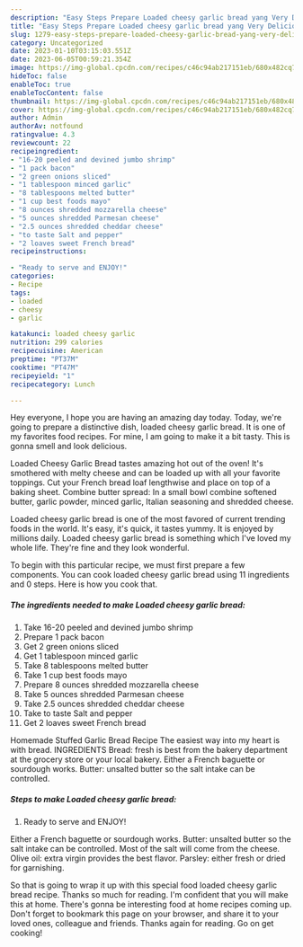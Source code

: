 ```yaml
---
description: "Easy Steps Prepare Loaded cheesy garlic bread yang Very Delicious"
title: "Easy Steps Prepare Loaded cheesy garlic bread yang Very Delicious"
slug: 1279-easy-steps-prepare-loaded-cheesy-garlic-bread-yang-very-delicious
category: Uncategorized
date: 2023-01-10T03:15:03.551Z
date: 2023-06-05T00:59:21.354Z
image: https://img-global.cpcdn.com/recipes/c46c94ab217151eb/680x482cq70/loaded-cheesy-garlic-bread-recipe-main-photo.jpg
hideToc: false
enableToc: true
enableTocContent: false
thumbnail: https://img-global.cpcdn.com/recipes/c46c94ab217151eb/680x482cq70/loaded-cheesy-garlic-bread-recipe-main-photo.jpg
cover: https://img-global.cpcdn.com/recipes/c46c94ab217151eb/680x482cq70/loaded-cheesy-garlic-bread-recipe-main-photo.jpg
author: Admin
authorAv: notfound
ratingvalue: 4.3
reviewcount: 22
recipeingredient:
- "16-20 peeled and devined jumbo shrimp"
- "1 pack bacon"
- "2 green onions sliced"
- "1 tablespoon minced garlic"
- "8 tablespoons melted butter"
- "1 cup best foods mayo"
- "8 ounces shredded mozzarella cheese"
- "5 ounces shredded Parmesan cheese"
- "2.5 ounces shredded cheddar cheese"
- "to taste Salt and pepper"
- "2 loaves sweet French bread"
recipeinstructions:

- "Ready to serve and ENJOY!"
categories:
- Recipe
tags:
- loaded
- cheesy
- garlic

katakunci: loaded cheesy garlic 
nutrition: 299 calories
recipecuisine: American
preptime: "PT37M"
cooktime: "PT47M"
recipeyield: "1"
recipecategory: Lunch

---
```



Hey everyone, I hope you are having an amazing day today. Today, we're going to prepare a distinctive dish, loaded cheesy garlic bread. It is one of my favorites food recipes. For mine, I am going to make it a bit tasty. This is gonna smell and look delicious.

Loaded Cheesy Garlic Bread tastes amazing hot out of the oven! It&#39;s smothered with melty cheese and can be loaded up with all your favorite toppings. Cut your French bread loaf lengthwise and place on top of a baking sheet. Combine butter spread: In a small bowl combine softened butter, garlic powder, minced garlic, Italian seasoning and shredded cheese.

Loaded cheesy garlic bread is one of the most favored of current trending foods in the world. It's easy, it's quick, it tastes yummy. It is enjoyed by millions daily. Loaded cheesy garlic bread is something which I've loved my whole life. They're fine and they look wonderful.


To begin with this particular recipe, we must first prepare a few components. You can cook loaded cheesy garlic bread using 11 ingredients and 0 steps. Here is how you cook that.

<!--inarticleads1-->

##### The ingredients needed to make Loaded cheesy garlic bread:

1. Take 16-20 peeled and devined jumbo shrimp
1. Prepare 1 pack bacon
1. Get 2 green onions sliced
1. Get 1 tablespoon minced garlic
1. Take 8 tablespoons melted butter
1. Take 1 cup best foods mayo
1. Prepare 8 ounces shredded mozzarella cheese
1. Take 5 ounces shredded Parmesan cheese
1. Take 2.5 ounces shredded cheddar cheese
1. Take to taste Salt and pepper
1. Get 2 loaves sweet French bread


Homemade Stuffed Garlic Bread Recipe The easiest way into my heart is with bread. INGREDIENTS Bread: fresh is best from the bakery department at the grocery store or your local bakery. Either a French baguette or sourdough works. Butter: unsalted butter so the salt intake can be controlled. 

<!--inarticleads2-->

##### Steps to make Loaded cheesy garlic bread:


1. Ready to serve and ENJOY!

Either a French baguette or sourdough works. Butter: unsalted butter so the salt intake can be controlled. Most of the salt will come from the cheese. Olive oil: extra virgin provides the best flavor. Parsley: either fresh or dried for garnishing. 

So that is going to wrap it up with this special food loaded cheesy garlic bread recipe. Thanks so much for reading. I'm confident that you will make this at home. There's gonna be interesting food at home recipes coming up. Don't forget to bookmark this page on your browser, and share it to your loved ones, colleague and friends. Thanks again for reading. Go on get cooking!

